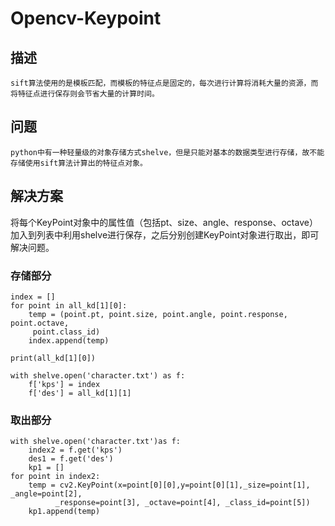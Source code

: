 # Opencv-Keypoint
## 描述
```
sift算法使用的是模板匹配，而模板的特征点是固定的，每次进行计算将消耗大量的资源，而将特征点进行保存则会节省大量的计算时间。
```
## 问题
```
python中有一种轻量级的对象存储方式shelve，但是只能对基本的数据类型进行存储，故不能存储使用sift算法计算出的特征点对象。
```
## 解决方案
将每个KeyPoint对象中的属性值（包括pt、size、angle、response、octave）加入到列表中利用shelve进行保存，之后分别创建KeyPoint对象进行取出，即可解决问题。
### 存储部分
```
index = []
for point in all_kd[1][0]:
    temp = (point.pt, point.size, point.angle, point.response, point.octave,
     point.class_id)
    index.append(temp)

print(all_kd[1][0])

with shelve.open('character.txt') as f:
    f['kps'] = index
    f['des'] = all_kd[1][1]
```
### 取出部分
```
with shelve.open('character.txt')as f:
    index2 = f.get('kps')
    des1 = f.get('des')
    kp1 = []
for point in index2:
    temp = cv2.KeyPoint(x=point[0][0],y=point[0][1],_size=point[1], _angle=point[2],
          _response=point[3], _octave=point[4], _class_id=point[5])
    kp1.append(temp)
```

